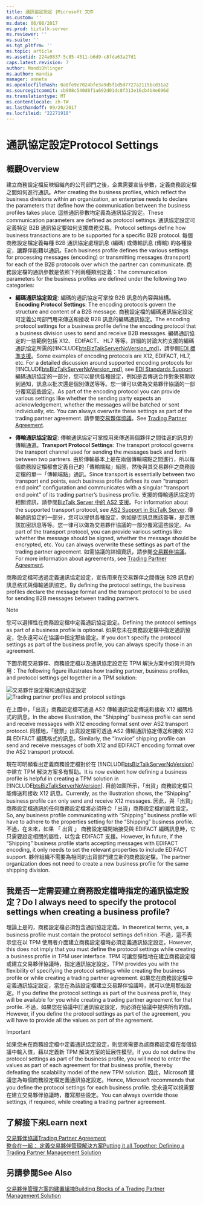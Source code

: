 ```yaml
---
title: 通訊協定設定 |Microsoft 文件
ms.custom: ''
ms.date: 06/08/2017
ms.prod: biztalk-server
ms.reviewer: ''
ms.suite: ''
ms.tgt_pltfrm: ''
ms.topic: article
ms.assetid: 224a9837-5c85-4511-b6d9-c8fda63a27d1
caps.latest.revision: 7
author: MandiOhlinger
ms.author: mandia
manager: anneta
ms.openlocfilehash: 0a8fe9e7024bfe3a9d5f1d5d7727a2115bcd31a2
ms.sourcegitcommit: cb908c540d8f1a692d01dc8f313e16cb4b4e696d
ms.translationtype: MT
ms.contentlocale: zh-TW
ms.lasthandoff: 09/20/2017
ms.locfileid: "22271918"
---
```

# <a name="protocol-settings"></a><span data-ttu-id="b512b-102">通訊協定設定</span><span class="sxs-lookup"><span data-stu-id="b512b-102">Protocol Settings</span></span>
## <a name="overview"></a><span data-ttu-id="b512b-103">概觀</span><span class="sxs-lookup"><span data-stu-id="b512b-103">Overview</span></span>
<span data-ttu-id="b512b-104">建立商務設定檔反映組織內的公司部門之後，企業需要宣告參數，定義商務設定檔之間如何進行通訊。</span><span class="sxs-lookup"><span data-stu-id="b512b-104">After creating the business profiles, which reflect the business divisions within an organization, an enterprise needs to declare the parameters that define how the communication between the business profiles takes place.</span></span> <span data-ttu-id="b512b-105">這些通訊參數均定義為通訊協定設定。</span><span class="sxs-lookup"><span data-stu-id="b512b-105">These communication parameters are defined as protocol settings.</span></span> <span data-ttu-id="b512b-106">通訊協定設定可定義特定 B2B 通訊協定要如何支援商務交易。</span><span class="sxs-lookup"><span data-stu-id="b512b-106">Protocol settings define how business transactions are to be supported for a specific B2B protocol.</span></span> <span data-ttu-id="b512b-107">每個商務設定檔定義每種 B2B 通訊協定處理訊息 (編碼) 或傳輸訊息 (傳輸) 的各種設定，讓夥伴能藉以通訊。</span><span class="sxs-lookup"><span data-stu-id="b512b-107">Each business profile defines the various settings for processing messages (encoding) or transmitting messages (transport) for each of the B2B protocols over which the partner can communicate.</span></span> <span data-ttu-id="b512b-108">商務設定檔的通訊參數是依照下列兩種類別定義：</span><span class="sxs-lookup"><span data-stu-id="b512b-108">The communication parameters for the business profiles are defined under the following two categories:</span></span>  
  
-   <span data-ttu-id="b512b-109">**編碼通訊協定設定**: 編碼的通訊協定可掌控 B2B 訊息的內容與結構。</span><span class="sxs-lookup"><span data-stu-id="b512b-109">**Encoding Protocol Settings**: The encoding protocols govern the structure and content of a B2B message.</span></span> <span data-ttu-id="b512b-110">商務設定檔的編碼通訊協定設定可定義公司部門用來傳送和接收 B2B 訊息的編碼通訊協定。</span><span class="sxs-lookup"><span data-stu-id="b512b-110">The encoding protocol settings for a business profile define the encoding protocol that a business division uses to send and receive B2B messages.</span></span> <span data-ttu-id="b512b-111">編碼通訊協定的一些範例包括 X12、 EDIFACT、 HL7 等等。詳細的討論大約支援的編碼通訊協定所需的[!INCLUDE[btsBizTalkServerNoVersion_md](../includes/btsbiztalkservernoversion-md.md)]，請參閱[EDI 標準支援](../core/edi-standards-support.md)。</span><span class="sxs-lookup"><span data-stu-id="b512b-111">Some examples of encoding protocols are X12, EDIFACT, HL7, etc. For a detailed discussion around supported encoding protocols for [!INCLUDE[btsBizTalkServerNoVersion_md](../includes/btsbiztalkservernoversion-md.md)], see [EDI Standards Support](../core/edi-standards-support.md).</span></span> <span data-ttu-id="b512b-112">編碼通訊協定的一部分，您可以提供各種設定，例如是否傳送合作對象預期收到通知，訊息以批次還是個別傳送等等。您一律可以做為交易夥伴協議的一部分覆寫這些設定。</span><span class="sxs-lookup"><span data-stu-id="b512b-112">As part of the encoding protocol you can provide various settings like whether the sending party expects an acknowledgement, whether the messages will be batched or sent individually, etc. You can always overwrite these settings as part of the trading partner agreement.</span></span> <span data-ttu-id="b512b-113">請參閱[交易夥伴協議](../core/trading-partner-agreement.md)。</span><span class="sxs-lookup"><span data-stu-id="b512b-113">See [Trading Partner Agreement](../core/trading-partner-agreement.md).</span></span>  
  
-   <span data-ttu-id="b512b-114">**傳輸通訊協定設定**: 傳輸通訊協定可掌控用來傳送兩個夥伴之間往返的訊息的傳輸通道。</span><span class="sxs-lookup"><span data-stu-id="b512b-114">**Transport Protocol Settings**: The transport protocol governs the transport channel used for sending the messages back and forth between two partners.</span></span> <span data-ttu-id="b512b-115">由於傳輸基本上是在兩個傳輸端點之間進行，所以每個商務設定檔都會定義自己的「傳輸端點」組態，然後與其交易夥伴之商務設定檔的單一「傳輸端點」通訊。</span><span class="sxs-lookup"><span data-stu-id="b512b-115">Since transport is essentially between two transport end points, each business profile defines its own “transport end point” configuration and communicates with a singular “transport end point” of its trading partner’s business profile.</span></span> <span data-ttu-id="b512b-116">支援的傳輸通訊協定的相關資訊，請參閱[BizTalk Server 中的 AS2 支援](../core/as2-support-in-biztalk-server.md)。</span><span class="sxs-lookup"><span data-stu-id="b512b-116">For information about the supported transport protocol, see [AS2 Support in BizTalk Server](../core/as2-support-in-biztalk-server.md).</span></span> <span data-ttu-id="b512b-117">傳輸通訊協定的一部分，您可以提供各種設定，例如是否訊息應該簽署，是否應該加密訊息等等。您一律可以做為交易夥伴協議的一部分覆寫這些設定。</span><span class="sxs-lookup"><span data-stu-id="b512b-117">As part of the transport protocol, you can provide various settings like whether the message should be signed, whether the message should be encrypted, etc. You can always overwrite these settings as part of the trading partner agreement.</span></span> <span data-ttu-id="b512b-118">如需協議的詳細資訊，請參閱[交易夥伴協議](../core/trading-partner-agreement.md)。</span><span class="sxs-lookup"><span data-stu-id="b512b-118">For more information about agreements, see [Trading Partner Agreement](../core/trading-partner-agreement.md).</span></span>  
  
 <span data-ttu-id="b512b-119">商務設定檔可透過定義通訊協定設定，宣告用來在交易夥伴之間傳送 B2B 訊息的訊息格式與傳輸通訊協定。</span><span class="sxs-lookup"><span data-stu-id="b512b-119">By defining the protocol settings, the business profiles declare the message format and the transport protocol to be used for sending B2B messages between trading partners.</span></span>  
  
> [!NOTE]
>  <span data-ttu-id="b512b-120">您可以選擇性在商務設定檔中定義通訊協定設定。</span><span class="sxs-lookup"><span data-stu-id="b512b-120">Defining the protocol settings as part of a business profile is optional.</span></span> <span data-ttu-id="b512b-121">如果您未在商務設定檔中指定通訊協定，您永遠可以在協議中指定那些設定。</span><span class="sxs-lookup"><span data-stu-id="b512b-121">If you don’t specify the protocol settings as part of the business profile, you can always specify those in an agreement.</span></span>  
  
 <span data-ttu-id="b512b-122">下圖示範交易夥伴、商務設定檔以及通訊協定設定在 TPM 解決方案中如何共同作用：</span><span class="sxs-lookup"><span data-stu-id="b512b-122">The following figure illustrates how trading partner, business profiles, and protocol settings gel together in a TPM solution:</span></span>  
  
 <span data-ttu-id="b512b-123">![交易夥伴設定檔和通訊協定設定](../core/media/protocolsettings.gif "ProtocolSettings")</span><span class="sxs-lookup"><span data-stu-id="b512b-123">![Trading partner profiles and protocol settings](../core/media/protocolsettings.gif "ProtocolSettings")</span></span>  
  
 <span data-ttu-id="b512b-124">在上圖中，「出貨」商務設定檔可透過 AS2 傳輸通訊協定傳送和接收 X12 編碼格式的訊息。</span><span class="sxs-lookup"><span data-stu-id="b512b-124">In the above illustration, the “Shipping” business profile can send and receive messages with X12 encoding format sent over AS2 transport protocol.</span></span> <span data-ttu-id="b512b-125">同樣地，「發票」出貨設定檔可透過 AS2 傳輸通訊協定傳送和接收 X12 與 EDIFACT 編碼格式的訊息。</span><span class="sxs-lookup"><span data-stu-id="b512b-125">Similarly, the “Invoice” shipping profile can send and receive messages of both X12 and EDIFACT encoding format over the AS2 transport protocol.</span></span>  
  
 <span data-ttu-id="b512b-126">現在可明顯看出定義商務設定檔對於在 [!INCLUDE[btsBizTalkServerNoVersion](../includes/btsbiztalkservernoversion-md.md)] 中建立 TPM 解決方案多有幫助。</span><span class="sxs-lookup"><span data-stu-id="b512b-126">It is now evident how defining a business profile is helpful in creating a TPM solution in [!INCLUDE[btsBizTalkServerNoVersion](../includes/btsbiztalkservernoversion-md.md)].</span></span> <span data-ttu-id="b512b-127">目前如圖所示，「出貨」商務設定檔只能傳送和接收 X12 訊息。</span><span class="sxs-lookup"><span data-stu-id="b512b-127">Currently, as the illustration shows, the “Shipping” business profile can only send and receive X12 messages.</span></span> <span data-ttu-id="b512b-128">因此，與「出貨」商務設定檔通訊的任何商務設定檔將必須符合「出貨」商務設定檔的屬性設定。</span><span class="sxs-lookup"><span data-stu-id="b512b-128">So, any business profile communicating with “Shipping” business profile will have to adhere to the properties setting for the “Shipping” business profile.</span></span> <span data-ttu-id="b512b-129">不過，在未來，如果 「 出貨 」 商務設定檔開始接受與 EDIFACT 編碼訊息時，它只需要設定相關的屬性，以包含 EDIFACT 支援。</span><span class="sxs-lookup"><span data-stu-id="b512b-129">However, in future, if the “Shipping” business profile starts accepting messages with EDIFACT encoding, it only needs to set the relevant properties to include EDIFACT support.</span></span> <span data-ttu-id="b512b-130">夥伴組織不需要為相同的出貨部門建立新的商務設定檔。</span><span class="sxs-lookup"><span data-stu-id="b512b-130">The partner organization does not need to create a new business profile for the same shipping division.</span></span>  
  
## <a name="do-i-always-need-to-specify-the-protocol-settings-when-creating-a-business-profile"></a><span data-ttu-id="b512b-131">我是否一定需要建立商務設定檔時指定的通訊協定設定？</span><span class="sxs-lookup"><span data-stu-id="b512b-131">Do I always need to specify the protocol settings when creating a business profile?</span></span>  
 <span data-ttu-id="b512b-132">理論上是的，商務設定檔必須包含通訊協定定義。</span><span class="sxs-lookup"><span data-stu-id="b512b-132">In theoretical terms, yes, a business profile must contain the protocol settings definition.</span></span> <span data-ttu-id="b512b-133">不過，這不表示您在以 TPM 使用者介面建立商務設定檔時必須定義通訊協定設定。</span><span class="sxs-lookup"><span data-stu-id="b512b-133">However, this does not imply that you must define the protocol settings while creating a business profile in TPM user interface.</span></span> <span data-ttu-id="b512b-134">TPM 可讓您彈性地在建立商務設定檔或建立交易夥伴協議時，指定通訊協定設定。</span><span class="sxs-lookup"><span data-stu-id="b512b-134">TPM provides you with the flexibility of specifying the protocol settings while creating the business profile or while creating a trading partner agreement.</span></span> <span data-ttu-id="b512b-135">如果您在商務設定檔中定義通訊協定設定，當您在為該設定檔建立交易夥伴協議時，就可以使用那些設定。</span><span class="sxs-lookup"><span data-stu-id="b512b-135">If you define the protocol settings as part of the business profile, they will be available for you while creating a trading partner agreement for that profile.</span></span> <span data-ttu-id="b512b-136">不過，如果您在協議中訂通訊協定設定，則必須在協議中提供所有的值。</span><span class="sxs-lookup"><span data-stu-id="b512b-136">However, if you define the protocol settings as part of the agreement, you will have to provide all the values as part of the agreement.</span></span>  
  
> [!IMPORTANT]
>  <span data-ttu-id="b512b-137">如果您未在商務設定檔中定義通訊協定設定，則您將需要為該商務設定檔在每個協議中輸入值，藉以定義新 TPM 解決方案的延展性模型。</span><span class="sxs-lookup"><span data-stu-id="b512b-137">If you do not define the protocol settings as part of the business profile, you will need to enter the values as part of each agreement for that business profile, thereby defeating the scalability model of the new TPM solution.</span></span> <span data-ttu-id="b512b-138">因此，Microsoft 建議您為每個商務設定檔定義通訊協定設定。</span><span class="sxs-lookup"><span data-stu-id="b512b-138">Hence, Microsoft recommends that you define the protocol settings for each business profile.</span></span> <span data-ttu-id="b512b-139">您永遠可以視需要在建立交易夥伴協議時，覆寫那些設定。</span><span class="sxs-lookup"><span data-stu-id="b512b-139">You can always override those settings, if required, while creating a trading partner agreement.</span></span>  

## <a name="learn-next"></a><span data-ttu-id="b512b-140">了解接下來</span><span class="sxs-lookup"><span data-stu-id="b512b-140">Learn next</span></span>
[<span data-ttu-id="b512b-141">交易夥伴協議</span><span class="sxs-lookup"><span data-stu-id="b512b-141">Trading Partner Agreement</span></span>](../core/trading-partner-agreement.md)  
[<span data-ttu-id="b512b-142">整合在一起： 定義交易夥伴管理解決方案</span><span class="sxs-lookup"><span data-stu-id="b512b-142">Putting it all Together: Defining a Trading Partner Management Solution</span></span>](../core/putting-it-all-together-defining-a-trading-partner-management-solution.md)  
  
## <a name="see-also"></a><span data-ttu-id="b512b-143">另請參閱</span><span class="sxs-lookup"><span data-stu-id="b512b-143">See Also</span></span>  
 [<span data-ttu-id="b512b-144">交易夥伴管理方案的建置組塊</span><span class="sxs-lookup"><span data-stu-id="b512b-144">Building Blocks of a Trading Partner Management Solution</span></span>](../core/building-blocks-of-a-trading-partner-management-solution.md)